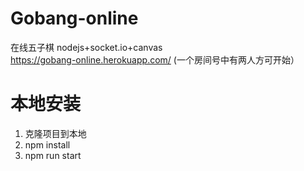 # Gobang-online
在线五子棋
nodejs+socket.io+canvas  
https://gobang-online.herokuapp.com/  (一个房间号中有两人方可开始）

# 本地安装
1. 克隆项目到本地
2. npm install
3. npm run start

